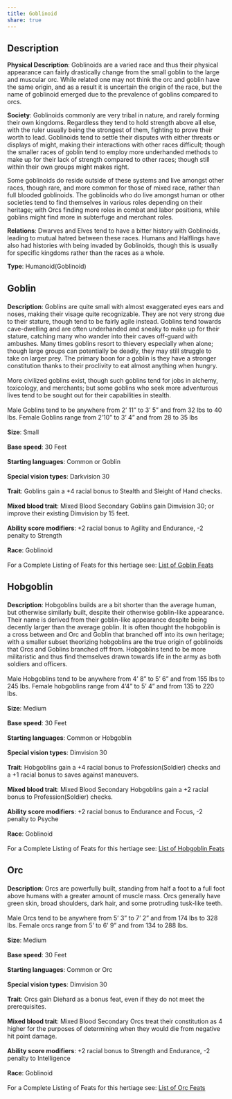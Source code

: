 ```yaml
---
title: Goblinoid
share: true
---
```



## Description

**Physical Description**: Goblinoids are a varied race and thus their physical appearance can fairly drastically change from the small goblin to the large and muscular orc. While related one may not think the orc and goblin have the same origin, and as a result it is uncertain the origin of the race, but the name of goblinoid emerged due to the prevalence of goblins compared to orcs.

**Society**: Goblinoids commonly are very tribal in nature, and rarely forming their own kingdoms. Regardless they tend to hold strength above all else, with the ruler usually being the strongest of them, fighting to prove their worth to lead. Goblinoids tend to settle their disputes with either threats or displays of might, making their interactions with other races difficult; though the smaller races of goblin tend to employ more underhanded methods to make up for their lack of strength compared to other races; though still within their own groups might makes right.

Some goblinoids do reside outside of these systems and live amongst other races, though rare, and more common for those of mixed race, rather than full blooded goblinoids. The goblinoids who do live amongst human or other societies tend to find themselves in various roles depending on their heritage; with Orcs finding more roles in combat and labor positions, while goblins might find more in subterfuge and merchant roles.

**Relations**: Dwarves and Elves tend to have a bitter history with Goblinoids, leading to mutual hatred between these races. Humans and Halflings have also had histories with being invaded by Goblinoids, though this is usually for specific kingdoms rather than the races as a whole.

**Type**: Humanoid(Goblinoid)
<h2><span><p>Goblin</p></span></h2><p><span><p><b>Description</b>:    Goblins are quite small with almost exaggerated eyes ears and noses, making their visage quite recognizable. They are not very strong due to their stature, though tend to be fairly agile instead. Goblins tend towards cave-dwelling and are often underhanded and sneaky to make up for their stature, catching many who wander into their caves off-guard with ambushes. Many times goblins resort to thievery especially when alone; though large groups can potentially be deadly, they may still struggle to take on larger prey. The primary boon for a goblin is they have a stronger constitution thanks to their proclivity to eat almost anything when hungry.<br><br>More civilized goblins exist, though such goblins tend for jobs in alchemy, toxicology, and merchants; but some goblins who seek more adventurous lives tend to be sought out for their capabilities in stealth.<br><br>Male Goblins tend to be anywhere from 2’ 11” to 3’ 5” and from 32 lbs to 40 lbs. Female Goblins range from 2’10” to 3’ 4” and from 28 to 35 lbs<br><br><b>Size</b>:    Small<br><br><b>Base speed</b>:    30 Feet<br><br><b>Starting languages</b>:    Common or Goblin<br><br><b>Special vision types</b>:    Darkvision 30<br><br><b>Trait</b>:    Goblins gain a +4 racial bonus to Stealth and Sleight of Hand checks.<br><br><b>Mixed blood trait</b>:    Mixed Blood Secondary Goblins gain Dimvision 30; or improve their existing Dimvision by 15 feet.<br><br><b>Ability score modifiers</b>:    +2 racial bonus to Agility and Endurance, -2 penalty to Strength<br><br><b>Race</b>:    Goblinoid<br><br>For a Complete Listing of Feats for this hertiage see: <a data-href="List of Goblin Feats" href="List of Goblin Feats" class="internal-link" target="_blank" rel="noopener">List of Goblin Feats</a></p></span></p><h2><span><p>Hobgoblin</p></span></h2><p><span><p><b>Description</b>:    Hobgoblins builds are a bit shorter than the average human, but otherwise similarly built, despite their otherwise goblin-like appearance. Their name is derived from their goblin-like appearance despite being decently larger than the average goblin. It is often thought the hobgoblin is a cross between and Orc and Goblin that branched off into its own heritage; with a smaller subset theorizing hobgoblins are the true origin of goblinoids that Orcs and Goblins branched off from. Hobgoblins tend to be more militaristic and thus find themselves drawn towards life in the army as both soldiers and officers.<br><br>Male Hobgoblins tend to be anywhere from 4’ 8” to 5’ 6” and from 155 lbs to 245 lbs. Female hobgoblins range from 4’4” to 5’ 4” and from 135 to 220 lbs.<br><br><b>Size</b>:    Medium<br><br><b>Base speed</b>:    30 Feet<br><br><b>Starting languages</b>:    Common or Hobgoblin<br><br><b>Special vision types</b>:    Dimvision 30<br><br><b>Trait</b>:    Hobgoblins gain a +4 racial bonus to Profession(Soldier) checks and a +1 racial bonus to saves against maneuvers.<br><br><b>Mixed blood trait</b>:    Mixed Blood Secondary Hobgoblins gain a +2 racial bonus to Profession(Soldier) checks.<br><br><b>Ability score modifiers</b>:    +2 racial bonus to Endurance and Focus, -2 penalty to Psyche<br><br><b>Race</b>:    Goblinoid<br><br>For a Complete Listing of Feats for this hertiage see: <a data-href="List of Hobgoblin Feats" href="List of Hobgoblin Feats" class="internal-link" target="_blank" rel="noopener">List of Hobgoblin Feats</a></p></span></p><h2><span><p>Orc</p></span></h2><p><span><p><b>Description</b>:    Orcs are powerfully built, standing from half a foot to a full foot above humans with a greater amount of muscle mass. Orcs generally have green skin, broad shoulders, dark hair, and some protruding tusk-like teeth.<br><br>Male Orcs tend to be anywhere from 5’ 3” to 7’ 2” and from 174 lbs to 328 lbs. Female orcs range from 5’ to 6’ 9” and from 134 to 288 lbs.<br><br><b>Size</b>:    Medium<br><br><b>Base speed</b>:    30 Feet<br><br><b>Starting languages</b>:    Common or Orc<br><br><b>Special vision types</b>:    Dimvision 30<br><br><b>Trait</b>:    Orcs gain Diehard as a bonus feat, even if they do not meet the prerequisites.<br><br><b>Mixed blood trait</b>:    Mixed Blood Secondary Orcs treat their constitution as 4 higher for the purposes of determining when they would die from negative hit point damage.<br><br><b>Ability score modifiers</b>:    +2 racial bonus to Strength and Endurance, -2 penalty to Intelligence<br><br><b>Race</b>:    Goblinoid<br><br>For a Complete Listing of Feats for this hertiage see: <a data-href="List of Orc Feats" href="List of Orc Feats" class="internal-link" target="_blank" rel="noopener">List of Orc Feats</a></p></span></p>